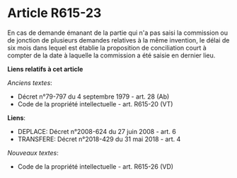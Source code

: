 # Article R615-23

En cas de demande émanant de la partie qui n'a pas saisi la commission ou de jonction de plusieurs demandes relatives à la
même invention, le délai de six mois dans lequel est établie la proposition de conciliation court à compter de la date à
laquelle la commission a été saisie en dernier lieu.

**Liens relatifs à cet article**

_Anciens textes_:

  - Décret n°79-797 du 4 septembre 1979 - art. 28 (Ab)
  - Code de la propriété intellectuelle - art. R615-20 (VT)

**Liens**:

  - DEPLACE: Décret n°2008-624 du 27 juin 2008 - art. 6
  - TRANSFERE: Décret n°2018-429 du 31 mai 2018 - art. 4

_Nouveaux textes_:

  - Code de la propriété intellectuelle - art. R615-26 (VD)
